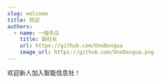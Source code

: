 ```yaml
---
slug: welcome
title: 欢迎
authors:
  - name: 一個冬瓜
    title: 副社长
    url: https://github.com/OneDongua
    image_url: https://github.com/OneDongua.png
---
```


欢迎新人加入智能信息社！

<!-- truncate -->
